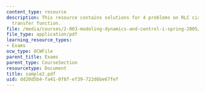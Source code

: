 ```yaml
---
content_type: resource
description: This resource contains solutions for 4 problems on RLC circuit analysis,
  transfer function.
file: /media/courses/2-003-modeling-dynamics-and-control-i-spring-2005/dd20d5b4fa410f8fef39722d6be67fef_sample2.pdf
file_type: application/pdf
learning_resource_types:
- Exams
ocw_type: OCWFile
parent_title: Exams
parent_type: CourseSection
resourcetype: Document
title: sample2.pdf
uid: dd20d5b4-fa41-0f8f-ef39-722d6be67fef
---
```

